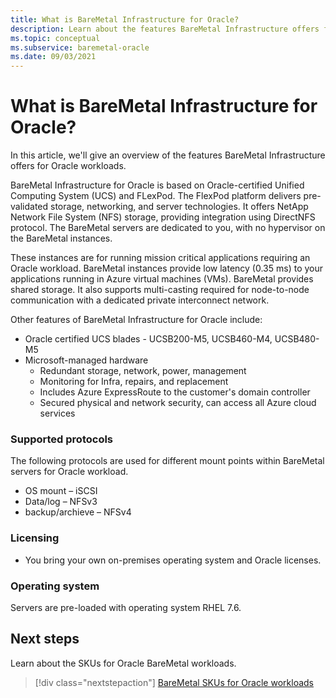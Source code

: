 ```yaml
---
title: What is BareMetal Infrastructure for Oracle?
description: Learn about the features BareMetal Infrastructure offers for Oracle workloads. 
ms.topic: conceptual
ms.subservice: baremetal-oracle
ms.date: 09/03/2021
---
```


# What is BareMetal Infrastructure for Oracle?

In this article, we'll give an overview of the features BareMetal Infrastructure offers for Oracle workloads.

BareMetal Infrastructure for Oracle is based on Oracle-certified Unified Computing System (UCS) and FLexPod. The FlexPod platform delivers pre-validated storage, networking, and server technologies. It offers NetApp Network File System (NFS) storage, providing integration using DirectNFS protocol. The BareMetal servers are dedicated to you, with no hypervisor on the BareMetal instances. 

These instances are for running mission critical applications requiring an Oracle workload. BareMetal instances provide low latency (0.35 ms) to your applications running in Azure virtual machines (VMs). BareMetal provides shared storage. It also supports multi-casting required for node-to-node communication with a dedicated private interconnect network. 

Other features of BareMetal Infrastructure for Oracle include:

- Oracle certified UCS blades - UCSB200-M5, UCSB460-M4, UCSB480-M5
- Microsoft-managed hardware
  - Redundant storage, network, power, management
  - Monitoring for Infra, repairs, and replacement
  - Includes Azure ExpressRoute to the customer's domain controller
  - Secured physical and network security, can access all Azure cloud services

### Supported protocols

The following protocols are used for different mount points within BareMetal servers for Oracle workload.

- OS mount – iSCSI
- Data/log – NFSv3
- backup/archieve – NFSv4

### Licensing

- You bring your own on-premises operating system and Oracle licenses.

### Operating system

Servers are pre-loaded with operating system RHEL 7.6.

## Next steps

Learn about the SKUs for Oracle BareMetal workloads.

> [!div class="nextstepaction"]
> [BareMetal SKUs for Oracle workloads](oracle-baremetal-skus.md)
